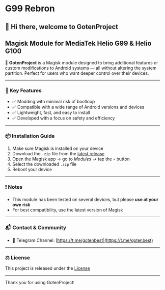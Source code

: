 # G99 Rebron
## 👋 Hi there, welcome to GotenProject 
## Magisk Module for MediaTek Helio G99 & Helio G100

🚀 **GotenProject** is a Magisk module designed to bring additional features or custom modifications to Android systems — all without altering the system partition. Perfect for users who want deeper control over their devices.

---

### 📌 Key Features

- ✅ Modding with minimal risk of bootloop  
- ✅ Compatible with a wide range of Android versions and devices  
- ✅ Lightweight, fast, and easy to install  
- ✅ Developed with a focus on safety and efficiency  

---

### 📦 Installation Guide

1. Make sure Magisk is installed on your device  
2. Download the `.zip` file from the [latest release](https://github.com/GotenAjje/GotenRebron/releases)  
3. Open the Magisk app → go to *Modules* → tap the `+` button  
4. Select the downloaded `.zip` file  
5. Reboot your device  

---

### ❗ Notes

- This module has been tested on several devices, but please **use at your own risk**  
- For best compatibility, use the latest version of Magisk  

---

### 📬 Contact & Community

- 💬 Telegram Channel: [https://t.me/gotenbest](https://t.me/gotenbest)

---

### ⚖️ License

This project is released under the [License](https://github.com/GotenAjje/GotenRebron/blob/main/LICENSE)

---

Thank you for using GotenProject!
